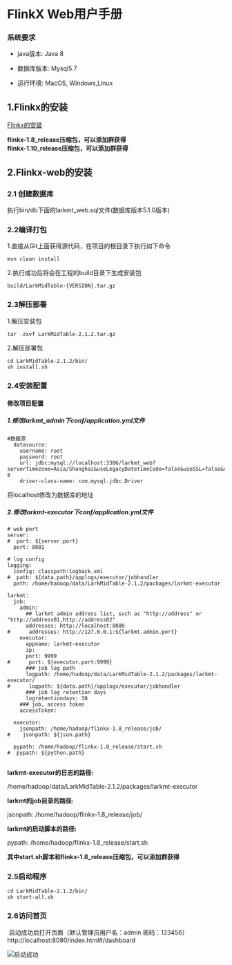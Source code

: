 # FlinkX Web用户手册

### 系统要求

* java版本: Java 8

* 数据库版本: Mysql5.7

* 运行环境: MacOS, Windows,Linux

  

## 1.Flinkx的安装

[Flinkx的安装](https://github.com/wxgzgl/LarkMidTable/tree/master/docs/InstallFlinkx.md)

**flinkx-1.8_release压缩包，可以添加群获得**  
**flinkx-1.10_release压缩包，可以添加群获得**

## 2.Flinkx-web的安装

### 2.1 创建数据库

执行bin/db下面的larkmt_web.sql文件(数据库版本5.1.0版本)

### 2.2编译打包

1.直接从Git上面获得源代码，在项目的根目录下执行如下命令

```
mvn clean install 
```

2.执行成功后将会在工程的build目录下生成安装包

```
build/LarkMidTable-{VERSION}.tar.gz
```

### 2.3解压部署

1.解压安装包

```
tar -zxvf LarkMidTable-2.1.2.tar.gz 
```

2.解压部署包

```
cd LarkMidTable-2.1.2/bin/
sh install.sh 
```

### 2.4安装配置

#### 修改项目配置

##### 1.修改larkmt_admin下conf/application.yml文件

```
#数据源
  datasource:
    username: root
    password: root
    url: jdbc:mysql://localhost:3306/larkmt_web?serverTimezone=Asia/Shanghai&useLegacyDatetimeCode=false&useSSL=false&nullNamePatternMatchesAll=true&useUnicode=true&characterEncoding=UTF-8
    driver-class-name: com.mysql.jdbc.Driver
```

将localhost修改为数据库的地址

##### 2.修改larkmt-executor下conf/application.yml文件

```
# web port
server:
#  port: ${server.port}
  port: 8081

# log config
logging:
  config: classpath:logback.xml
#  path: ${data.path}/applogs/executor/jobhandler
  path: /home/hadoop/data/LarkMidTable-2.1.2/packages/larkmt-executor

larkmt:
  job:
    admin:
      ## larkmt admin address list, such as "http://address" or "http://address01,http://address02"
      addresses: http://localhost:8080
#      addresses: http://127.0.0.1:${larkmt.admin.port}
    executor:
      appname: larkmt-executor
      ip:
      port: 9999
#      port: ${executor.port:9999}
      ### job log path
      logpath: /home/hadoop/data/LarkMidTable-2.1.2/packages/larkmt-executor/
#      logpath: ${data.path}/applogs/executor/jobhandler
      ### job log retention days
      logretentiondays: 30
    ### job, access token
    accessToken:

  executor:
    jsonpath: /home/hadoop/flinkx-1.8_release/job/
#    jsonpath: ${json.path}

  pypath: /home/hadoop/flinkx-1.8_release/start.sh
#  pypath: ${python.path}
  
```

**larkmt-executor的日志的路径:**

 /home/hadoop/data/LarkMidTable-2.1.2/packages/larkmt-executor

**larkmt的job目录的路径:**

jsonpath: /home/hadoop/flinkx-1.8_release/job/

**larkmt的启动脚本的路径:**

 pypath: /home/hadoop/flinkx-1.8_release/start.sh



**其中start.sh脚本和flinkx-1.8_release压缩包，可以添加群获得**

### 2.5启动程序

```
cd LarkMidTable-2.1.2/bin/
sh start-all.sh 
```

### 2.6访问首页

​    启动成功后打开页面（默认管理员用户名：admin 密码：123456） http://localhost:8080/index.html#/dashboard

![启动成功](https://img2020.cnblogs.com/blog/622382/202008/622382-20200813002251461-1896158188.png)





